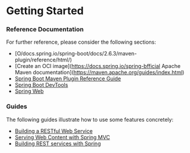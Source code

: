 # Getting Started

### Reference Documentation

For further reference, please consider the following sections:

* [O/docs.spring.io/spring-boot/docs/2.6.3/maven-plugin/reference/html/)
* [Create an OCI image](https://docs.spring.io/spring-bfficial Apache Maven documentation](https://maven.apache.org/guides/index.html)
* [Spring Boot Maven Plugin Reference Guide](https:/oot/docs/2.6.3/maven-plugin/reference/html/#build-image)
* [Spring Boot DevTools](https://docs.spring.io/spring-boot/docs/2.6.3/reference/htmlsingle/#using-boot-devtools)
* [Spring Web](https://docs.spring.io/spring-boot/docs/2.6.3/reference/htmlsingle/#boot-features-developing-web-applications)

### Guides

The following guides illustrate how to use some features concretely:

* [Building a RESTful Web Service](https://spring.io/guides/gs/rest-service/)
* [Serving Web Content with Spring MVC](https://spring.io/guides/gs/serving-web-content/)
* [Building REST services with Spring](https://spring.io/guides/tutorials/bookmarks/)

